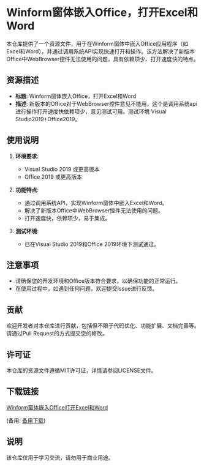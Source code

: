 # Winform窗体嵌入Office，打开Excel和Word

本仓库提供了一个资源文件，用于在Winform窗体中嵌入Office应用程序（如Excel和Word），并通过调用系统API实现快速打开和操作。该方法解决了新版本Office中WebBrowser控件无法使用的问题，具有依赖项少、打开速度快的特点。

## 资源描述

- **标题**: Winform窗体嵌入Office，打开Excel和Word
- **描述**: 新版本的Office对于WebBrowser控件意见不能用，这个是调用系统api进行操作打开速度快依赖项少，意见测试可用。测试环境 Visual Studio2019+Office2019。

## 使用说明

1. **环境要求**:
   - Visual Studio 2019 或更高版本
   - Office 2019 或更高版本

2. **功能特点**:
   - 通过调用系统API，实现Winform窗体中嵌入Excel和Word。
   - 解决了新版本Office中WebBrowser控件无法使用的问题。
   - 打开速度快，依赖项少，易于集成。

3. **测试环境**:
   - 已在Visual Studio 2019和Office 2019环境下测试通过。

## 注意事项

- 请确保您的开发环境和Office版本符合要求，以确保功能的正常运行。
- 在使用过程中，如遇到任何问题，欢迎提交Issue进行反馈。

## 贡献

欢迎开发者对本仓库进行贡献，包括但不限于代码优化、功能扩展、文档完善等。请通过Pull Request的方式提交您的修改。

## 许可证

本仓库的资源文件遵循MIT许可证，详情请参阅LICENSE文件。

## 下载链接
[Winform窗体嵌入Office打开Excel和Word](https://pan.quark.cn/s/3484ad3f9d3f) 

(备用: [备用下载](https://pan.baidu.com/s/1_wT2MmFpYmE3tiqiaUQ0fQ?pwd=1234))

## 说明

该仓库仅用于学习交流，请勿用于商业用途。
